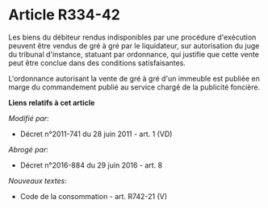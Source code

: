 # Article R334-42

Les biens du débiteur rendus indisponibles par une procédure d'exécution peuvent être vendus de gré à gré par le liquidateur,
sur autorisation du    juge du tribunal d'instance, statuant par ordonnance, qui justifie que cette vente peut être conclue
dans des conditions satisfaisantes. 

L'ordonnance autorisant la vente de gré à gré d'un immeuble est publiée en marge du commandement publié au service chargé de
la publicité foncière.

**Liens relatifs à cet article**

_Modifié par_:

  - Décret n°2011-741 du 28 juin 2011 - art. 1 (VD)

_Abrogé par_:

  - Décret n°2016-884 du 29 juin 2016 - art. 8

_Nouveaux textes_:

  - Code de la consommation - art. R742-21 (V)
